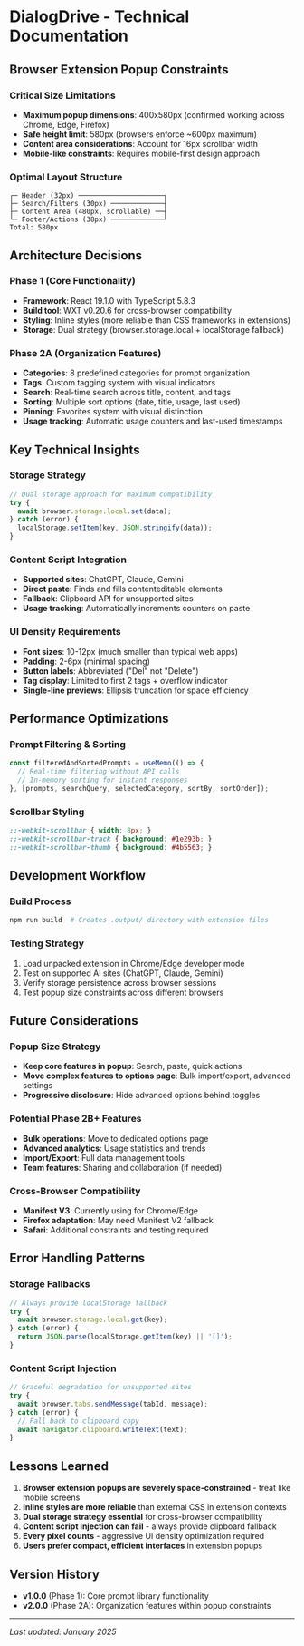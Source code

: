 # DialogDrive - Technical Documentation

## Browser Extension Popup Constraints

### Critical Size Limitations
- **Maximum popup dimensions**: 400x580px (confirmed working across Chrome, Edge, Firefox)
- **Safe height limit**: 580px (browsers enforce ~600px maximum)
- **Content area considerations**: Account for 16px scrollbar width
- **Mobile-like constraints**: Requires mobile-first design approach

### Optimal Layout Structure
```
┌─ Header (32px) ─────────────────────┐
├─ Search/Filters (30px) ─────────────┤  
├─ Content Area (480px, scrollable) ──┤
└─ Footer/Actions (38px) ─────────────┘
Total: 580px
```

## Architecture Decisions

### Phase 1 (Core Functionality)
- **Framework**: React 19.1.0 with TypeScript 5.8.3
- **Build tool**: WXT v0.20.6 for cross-browser compatibility
- **Styling**: Inline styles (more reliable than CSS frameworks in extensions)
- **Storage**: Dual strategy (browser.storage.local + localStorage fallback)

### Phase 2A (Organization Features)
- **Categories**: 8 predefined categories for prompt organization
- **Tags**: Custom tagging system with visual indicators
- **Search**: Real-time search across title, content, and tags
- **Sorting**: Multiple sort options (date, title, usage, last used)
- **Pinning**: Favorites system with visual distinction
- **Usage tracking**: Automatic usage counters and last-used timestamps

## Key Technical Insights

### Storage Strategy
```typescript
// Dual storage approach for maximum compatibility
try {
  await browser.storage.local.set(data);
} catch (error) {
  localStorage.setItem(key, JSON.stringify(data));
}
```

### Content Script Integration
- **Supported sites**: ChatGPT, Claude, Gemini
- **Direct paste**: Finds and fills contenteditable elements
- **Fallback**: Clipboard API for unsupported sites
- **Usage tracking**: Automatically increments counters on paste

### UI Density Requirements
- **Font sizes**: 10-12px (much smaller than typical web apps)
- **Padding**: 2-6px (minimal spacing)
- **Button labels**: Abbreviated ("Del" not "Delete")
- **Tag display**: Limited to first 2 tags + overflow indicator
- **Single-line previews**: Ellipsis truncation for space efficiency

## Performance Optimizations

### Prompt Filtering & Sorting
```typescript
const filteredAndSortedPrompts = useMemo(() => {
  // Real-time filtering without API calls
  // In-memory sorting for instant responses
}, [prompts, searchQuery, selectedCategory, sortBy, sortOrder]);
```

### Scrollbar Styling
```css
::-webkit-scrollbar { width: 8px; }
::-webkit-scrollbar-track { background: #1e293b; }
::-webkit-scrollbar-thumb { background: #4b5563; }
```

## Development Workflow

### Build Process
```bash
npm run build  # Creates .output/ directory with extension files
```

### Testing Strategy
1. Load unpacked extension in Chrome/Edge developer mode
2. Test on supported AI sites (ChatGPT, Claude, Gemini)
3. Verify storage persistence across browser sessions
4. Test popup size constraints across different browsers

## Future Considerations

### Popup Size Strategy
- **Keep core features in popup**: Search, paste, quick actions
- **Move complex features to options page**: Bulk import/export, advanced settings
- **Progressive disclosure**: Hide advanced options behind toggles

### Potential Phase 2B+ Features
- **Bulk operations**: Move to dedicated options page
- **Advanced analytics**: Usage statistics and trends
- **Import/Export**: Full data management tools
- **Team features**: Sharing and collaboration (if needed)

### Cross-Browser Compatibility
- **Manifest V3**: Currently using for Chrome/Edge
- **Firefox adaptation**: May need Manifest V2 fallback
- **Safari**: Additional constraints and testing required

## Error Handling Patterns

### Storage Fallbacks
```typescript
// Always provide localStorage fallback
try {
  await browser.storage.local.get(key);
} catch (error) {
  return JSON.parse(localStorage.getItem(key) || '[]');
}
```

### Content Script Injection
```typescript
// Graceful degradation for unsupported sites
try {
  await browser.tabs.sendMessage(tabId, message);
} catch (error) {
  // Fall back to clipboard copy
  await navigator.clipboard.writeText(text);
}
```

## Lessons Learned

1. **Browser extension popups are severely space-constrained** - treat like mobile screens
2. **Inline styles are more reliable** than external CSS in extension contexts
3. **Dual storage strategy essential** for cross-browser compatibility
4. **Content script injection can fail** - always provide clipboard fallback
5. **Every pixel counts** - aggressive UI density optimization required
6. **Users prefer compact, efficient interfaces** in extension popups

## Version History

- **v1.0.0** (Phase 1): Core prompt library functionality
- **v2.0.0** (Phase 2A): Organization features within popup constraints

---
*Last updated: January 2025*
